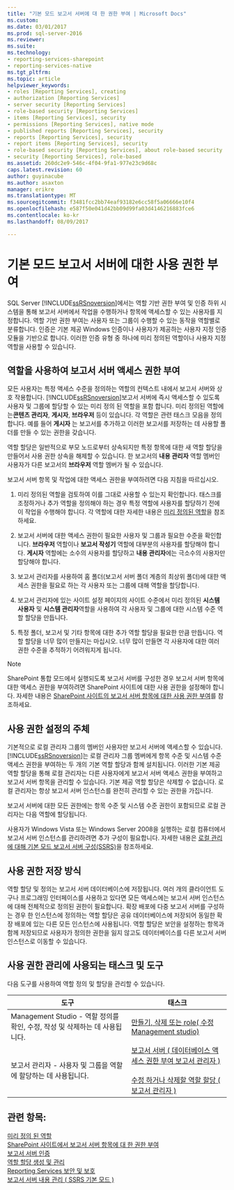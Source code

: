 ```yaml
---
title: "기본 모드 보고서 서버에 대 한 권한 부여 | Microsoft Docs"
ms.custom: 
ms.date: 03/01/2017
ms.prod: sql-server-2016
ms.reviewer: 
ms.suite: 
ms.technology:
- reporting-services-sharepoint
- reporting-services-native
ms.tgt_pltfrm: 
ms.topic: article
helpviewer_keywords:
- roles [Reporting Services], creating
- authorization [Reporting Services]
- server security [Reporting Services]
- role-based security [Reporting Services]
- items [Reporting Services], security
- permissions [Reporting Services], native mode
- published reports [Reporting Services], security
- reports [Reporting Services], security
- report items [Reporting Services], security
- role-based security [Reporting Services], about role-based security
- security [Reporting Services], role-based
ms.assetid: 260dc2e9-546c-4f04-9fa1-977e23c9d68c
caps.latest.revision: 60
author: guyinacube
ms.author: asaxton
manager: erikre
ms.translationtype: MT
ms.sourcegitcommit: f3481fcc2bb74eaf93182e6cc58f5a06666e10f4
ms.openlocfilehash: e587f50e041d42bb09d99fa03d4146216883fce6
ms.contentlocale: ko-kr
ms.lasthandoff: 08/09/2017

---
```

# <a name="granting-permissions-on-a-native-mode-report-server"></a>기본 모드 보고서 서버에 대한 사용 권한 부여
  SQL Server [!INCLUDE[ssRSnoversion](../../includes/ssrsnoversion-md.md)]에서는 역할 기반 권한 부여 및 인증 하위 시스템을 통해 보고서 서버에서 작업을 수행하거나 항목에 액세스할 수 있는 사용자를 지정합니다. 역할 기반 권한 부여는 사용자 또는 그룹이 수행할 수 있는 동작을 역할별로 분류합니다. 인증은 기본 제공 Windows 인증이나 사용자가 제공하는 사용자 지정 인증 모듈을 기반으로 합니다. 이러한 인증 유형 중 하나에 미리 정의된 역할이나 사용자 지정 역할을 사용할 수 있습니다.  
  
## <a name="using-roles-to-grant-report-server-access"></a>역할을 사용하여 보고서 서버 액세스 권한 부여  
 모든 사용자는 특정 액세스 수준을 정의하는 역할의 컨텍스트 내에서 보고서 서버와 상호 작용합니다. [!INCLUDE[ssRSnoversion](../../includes/ssrsnoversion-md.md)]보고서 서버에 즉시 액세스할 수 있도록 사용자 및 그룹에 할당할 수 있는 미리 정의 된 역할을 포함 합니다. 미리 정의된 역할에는**콘텐츠 관리자**, **게시자**, **브라우저** 등이 있습니다. 각 역할은 관련 태스크 모음을 정의합니다. 예를 들어 **게시자** 는 보고서를 추가하고 이러한 보고서를 저장하는 데 사용할 폴더를 만들 수 있는 권한을 갖습니다.  
  
 역할 할당은 일반적으로 부모 노드로부터 상속되지만 특정 항목에 대한 새 역할 할당을 만들어서 사용 권한 상속을 해제할 수 있습니다. 한 보고서의 **내용 관리자** 역할 멤버인 사용자가 다른 보고서의 **브라우저** 역할 멤버가 될 수 있습니다.  
  
 보고서 서버 항목 및 작업에 대한 액세스 권한을 부여하려면 다음 지침을 따르십시오.  
  
1.  미리 정의된 역할을 검토하여 이를 그대로 사용할 수 있는지 확인합니다. 태스크를 조정하거나 추가 역할을 정의해야 하는 경우 특정 역할에 사용자를 할당하기 전에 이 작업을 수행해야 합니다. 각 역할에 대한 자세한 내용은 [미리 정의된 역할](../../reporting-services/security/role-definitions-predefined-roles.md)을 참조하세요.  
  
2.  보고서 서버에 대한 액세스 권한이 필요한 사용자 및 그룹과 필요한 수준을 확인합니다. **브라우저** 역할이나 **보고서 작성기** 역할에 대부분의 사용자를 할당해야 합니다. **게시자** 역할에는 소수의 사용자를 할당하고 **내용 관리자**에는 극소수의 사용자만 할당해야 합니다.  
  
3.  보고서 관리자를 사용하여 홈 폴더(보고서 서버 폴더 계층의 최상위 폴더)에 대한 액세스 권한을 필요로 하는 각 사용자 또는 그룹에 대해 역할을 할당합니다.  
  
4.  보고서 관리자에 있는 사이트 설정 페이지의 사이트 수준에서 미리 정의된 **시스템 사용자** 및 **시스템 관리자**역할을 사용하여 각 사용자 및 그룹에 대한 시스템 수준 역할 할당을 만듭니다.  
  
5.  특정 폴더, 보고서 및 기타 항목에 대한 추가 역할 할당을 필요한 만큼 만듭니다. 역할 할당을 너무 많이 만들지는 마십시오. 너무 많이 만들면 각 사용자에 대한 여러 권한 수준을 추적하기 어려워지게 됩니다.  
  
> [!NOTE]  
>  SharePoint 통합 모드에서 실행되도록 보고서 서버를 구성한 경우 보고서 서버 항목에 대한 액세스 권한을 부여하려면 SharePoint 사이트에 대한 사용 권한을 설정해야 합니다. 자세한 내용은 [SharePoint 사이트의 보고서 서버 항목에 대한 사용 권한 부여](../../reporting-services/security/granting-permissions-on-report-server-items-on-a-sharepoint-site.md)를 참조하세요.  
  
## <a name="who-sets-permissions"></a>사용 권한 설정의 주체  
 기본적으로 로컬 관리자 그룹의 멤버인 사용자만 보고서 서버에 액세스할 수 있습니다. [!INCLUDE[ssRSnoversion](../../includes/ssrsnoversion-md.md)]는 로컬 관리자 그룹 멤버에게 항목 수준 및 시스템 수준 액세스 권한을 부여하는 두 개의 기본 역할 할당과 함께 설치됩니다. 이러한 기본 제공 역할 할당을 통해 로컬 관리자는 다른 사용자에게 보고서 서버 액세스 권한을 부여하고 보고서 서버 항목을 관리할 수 있습니다. 기본 제공 역할 할당은 삭제할 수 없습니다. 로컬 관리자는 항상 보고서 서버 인스턴스를 완전히 관리할 수 있는 권한을 가집니다.  
  
 보고서 서버에 대한 모든 권한에는 항목 수준 및 시스템 수준 권한이 포함되므로 로컬 관리자는 다음 역할에 할당됩니다.  
  
 사용자가 Windows Vista 또는 Windows Server 2008을 실행하는 로컬 컴퓨터에서 보고서 서버 인스턴스를 관리하려면 추가 구성이 필요합니다. 자세한 내용은 [로컬 관리에 대해 기본 모드 보고서 서버 구성&#40;SSRS&#41;](../../reporting-services/report-server/configure-a-native-mode-report-server-for-local-administration-ssrs.md)을 참조하세요.  
  
## <a name="how-permissions-are-stored"></a>사용 권한 저장 방식  
 역할 할당 및 정의는 보고서 서버 데이터베이스에 저장됩니다. 여러 개의 클라이언트 도구나 프로그래밍 인터페이스를 사용하고 있다면 모든 액세스에는 보고서 서버 인스턴스에 대해 전체적으로 정의된 권한이 필요합니다. 확장 배포에 다중 보고서 서버를 구성하는 경우 한 인스턴스에 정의하는 역할 할당은 공유 데이터베이스에 저장되어 동일한 확장 배포에 있는 다른 모든 인스턴스에 사용됩니다. 역할 할당은 보안을 설정하는 항목과 함께 저장되므로 사용자가 정의한 권한을 잃지 않고도 데이터베이스를 다른 보고서 서버 인스턴스로 이동할 수 있습니다.  
  
## <a name="tasks-and-tools-for-managing-permissions"></a>사용 권한 관리에 사용되는 태스크 및 도구  
 다음 도구를 사용하여 역할 정의 및 할당을 관리할 수 있습니다.  
  
|도구|태스크|  
|----------|-----------|  
|Management Studio - 역할 정의를 확인, 수정, 작성 및 삭제하는 데 사용됩니다.|[만들기, 삭제 또는 role&#40; 수정 Management studio&#41;](../../reporting-services/security/role-definitions-create-delete-or-modify.md)|  
|보고서 관리자 - 사용자 및 그룹을 역할에 할당하는 데 사용됩니다.|[보고서 서버 &#40; 데이터베이스 액세스 권한 부여 보고서 관리자 &#41;](../../reporting-services/security/grant-user-access-to-a-report-server-report-manager.md)<br /><br /> [수정 하거나 삭제할 역할 할당 &#40; 보고서 관리자 &#41;](../../reporting-services/security/role-assignments-modify-or-delete.md)|  
  
## <a name="see-also"></a>관련 항목:  
 [미리 정의 된 역할](../../reporting-services/security/role-definitions-predefined-roles.md)   
 [SharePoint 사이트에서 보고서 서버 항목에 대 한 권한 부여](../../reporting-services/security/granting-permissions-on-report-server-items-on-a-sharepoint-site.md)   
 [보고서 서버 인증](../../reporting-services/security/authentication-with-the-report-server.md)   
 [역할 할당 생성 및 관리](../../reporting-services/security/create-and-manage-role-assignments.md)   
 [Reporting Services 보안 및 보호](../../reporting-services/security/reporting-services-security-and-protection.md)   
 [보고서 서버 내용 관리 &#40; SSRS 기본 모드 &#41;](../../reporting-services/report-server/report-server-content-management-ssrs-native-mode.md)  
  
  
